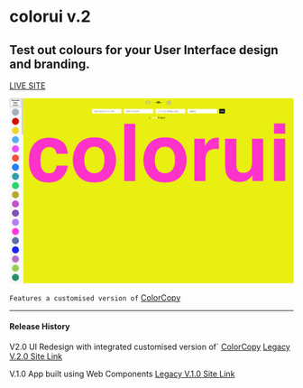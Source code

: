 # colorui v.2

## Test out colours for your User Interface design and branding.

[LIVE SITE](https://colorui.github.io/)

![PREVIEW](./preview.png)

`Features a customised version of` [ColorCopy](https://colorcopy.github.io/)




---
#### Release History
V2.0 UI Redesign with integrated customised version of` [ColorCopy](https://colorcopy.github.io/)
[Legacy V.2.0 Site Link](https://colorui.github.io/v2)

V.1.0 App built using Web Components
[Legacy V.1.0 Site Link](https://colorui.github.io/v1)



